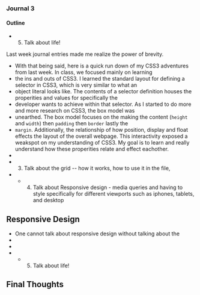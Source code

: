 
### Journal 3


#### Outline 

   + 5. Talk about life!
   
   
Last week journal entries made me realize the power of brevity.

+ With that being said, here is a quick run down of my CSS3 adventures from last week. In class, we focused mainly on learning
+ the ins and outs of CSS3. I learned the standard layout for defining a selector in CSS3, which is very similar to what an
+ object literal looks like. The contents of a selector definition houses the properities and values for specifically the
+ developer wants to achieve within that selector. As I started to do more and more research on CSS3, the box model was
+ unearthed. The box model focuses on the making the content (`height` and `width`) then `padding` then `border` lastly the
+ `margin`. Additionally, the relationship of how position, display and float effects the layout of the overall webpage. This interactivity exposed a weakspot on my understanding of CSS3. My goal is to learn and really understand how these properities relate and effect eachother. 
+ 
+ 3. Talk about the grid -- how it works, how to use it in the file, 
+ + 4. Talk about Responsive design - media queries and having to style specifically for different viewports such as iphones, tablets, and desktop
## Responsive Design
+ One cannot talk about responsive design without talking about the 
+  
+
+   + 5. Talk about life!
## Final Thoughts



